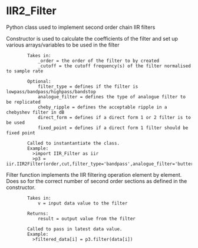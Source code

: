 # IIR2_Filter
Python class used to implement second order chain IIR filters


Constructor is used to calculate the coefficients of the filter and set up various arrays/variables
            to be used in the filter
            
            Takes in:
                _order = the order of the filter to by created
                _cutoff = the cutoff frequency(s) of the filter normalised to sample rate
            
            Optional:
                filter_type = defines if the filter is lowpass/bandpass/highpass/bandstop
                analogue_filter = defines the type of analogue filter to be replicated
                cheby_ripple = defines the acceptable ripple in a chebyshev filter in dB
                direct_form = defines if a direct form 1 or 2 filter is to be used
                fixed_point = defines if a direct form 1 filter should be fixed point
                
            Called to instantantiate the class. 
            Example:
              >import IIR_Filter as iir
              >p3 = iir.IIR2Filter(order,cut,filter_type='bandpass',analogue_filter='butter',direct_form=1,fixed_point=False)
                
Filter function implements the IIR filtering operation element by element. Does so for
             the correct number of second order sections as defined in the constructor.
             
             
            Takes in:
                v = input data value to the filter
                
            Returns:
                result = output value from the filter
                
            Called to pass in latest data value.
            Example:
              >filtered_data[i] = p3.filter(data[i])
